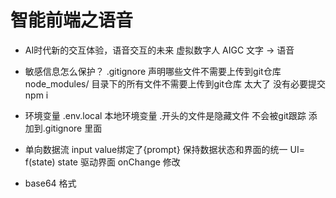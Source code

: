 # 智能前端之语音
- AI时代新的交互体验，语音交互的未来
  虚拟数字人  AIGC 文字 -> 语音

- 敏感信息怎么保护？
  .gitignore  声明哪些文件不需要上传到git仓库
  node_modules/ 目录下的所有文件不需要上传到git仓库  太大了  没有必要提交 npm i 

- 环境变量
  .env.local  本地环境变量  .开头的文件是隐藏文件  不会被git跟踪
  添加到.gitignore 里面

- 单向数据流
  input value绑定了{prompt}
  保持数据状态和界面的统一
  UI= f(state)  state 驱动界面
  onChange 修改

- base64 格式
  